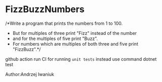 # FizzBuzzNumbers

/*Write a program that prints the numbers from 1 to 100. 
 * But for multiples of three print "Fizz" instead of the number 
 * and for the multiples of five print "Buzz". 
 * For numbers which are multiples of both three and five print "FizzBuzz".*/
 
 github action run CI for running `unit tests`
 instead use command dotnet test
 
 Author:Andrzej Iwaniuk

